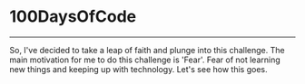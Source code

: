 # 100DaysOfCode
- - -

So, I've decided to take a leap of faith and plunge into this challenge. The main motivation for me to do this challenge is 'Fear'. Fear of not learning new things and keeping up with technology. Let's see how this goes.

